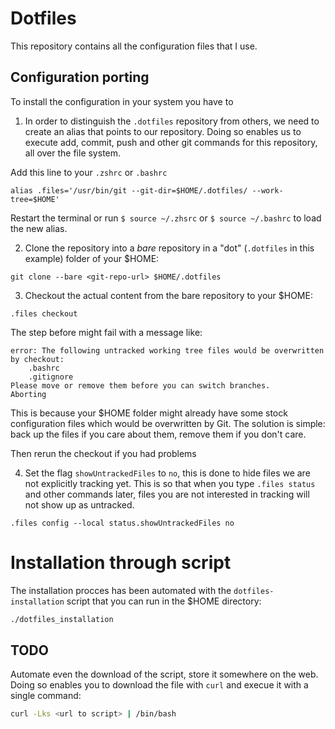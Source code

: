 # Dotfiles
This repository contains all the configuration files that I use.

## Configuration porting
To install the configuration in your system you have to
 1. In order to distinguish the `.dotfiles` repository from others, we need
 to create an alias that points to our repository.
 Doing so enables us to execute add, commit, push and other git commands for
 this repository, all over the file system.

 Add this line to your `.zshrc` or `.bashrc`

 ```
 alias .files='/usr/bin/git --git-dir=$HOME/.dotfiles/ --work-tree=$HOME'
 ```

 Restart the terminal or run `$ source ~/.zhsrc` or `$ source ~/.bashrc` to load
 the new alias.

 2. Clone the repository into a *bare* repository in a "dot"
 (`.dotfiles` in this example) folder of your $HOME:

 ```
 git clone --bare <git-repo-url> $HOME/.dotfiles
 ```

 3. Checkout the actual content from the bare repository to your $HOME:

 ```
 .files checkout
 ```
 The step before might fail with a message like:

 ```
 error: The following untracked working tree files would be overwritten by checkout:
     .bashrc
     .gitignore
 Please move or remove them before you can switch branches.
 Aborting
 ```

 This is because your $HOME folder might already have some stock configuration
 files which would be overwritten by Git.
 The solution is simple: back up the files if you care about them,
 remove them if you don't care.

 Then rerun the checkout if you had problems

4. Set the flag `showUntrackedFiles` to `no`,
this is done to hide files we are not explicitly tracking yet.
This is so that when you type `.files status` and other commands later,
files you are not interested in tracking will not show up as untracked.

```
.files config --local status.showUntrackedFiles no
```

# Installation through script
The installation procces has been automated with the `dotfiles-installation`
script that you can run in the $HOME directory:

```bash
./dotfiles_installation
```

## TODO
Automate even the download of the script, store it somewhere on the web.
Doing so enables you to download the file with `curl` and execue it with a single command:

```bash
curl -Lks <url to script> | /bin/bash
```

